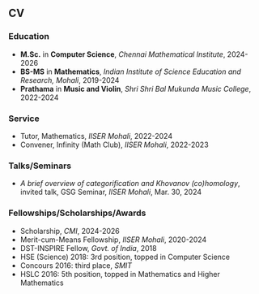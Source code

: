 ## CV

### Education

- **M.Sc.** in **Computer Science**, _Chennai Mathematical Institute_, 2024-2026
- **BS-MS** in **Mathematics**, _Indian Institute of Science Education and Research, Mohali_, 2019-2024
- **Prathama** in **Music and Violin**, _Shri Shri Bal Mukunda Music College_, 2022-2024

### Service

- Tutor, Mathematics, _IISER Mohali_, 2022-2024
- Convener, Infinity (Math Club), _IISER Mohali_, 2022-2023

### Talks/Seminars

- _A brief overview of categorification and Khovanov (co)homology_, invited talk, GSG Seminar, _IISER Mohali_, Mar. 30, 2024

### Fellowships/Scholarships/Awards

- Scholarship, _CMI_, 2024-2026 <br/>
- Merit-cum-Means Fellowship, _IISER Mohali_, 2020-2024 <br/>
- DST-INSPIRE Fellow, _Govt. of India_, 2018
- HSE (Science) 2018: 3rd position, topped in Computer Science
- Concours 2016: third place, _SMIT_
- HSLC 2016: 5th position, topped in Mathematics and Higher Mathematics
